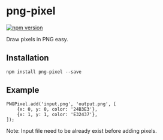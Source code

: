 png-pixel
======

[![npm version](https://badge.fury.io/js/png-pixel.svg)](https://badge.fury.io/js/png-pixel)

Draw pixels in PNG easy.

## Installation
    npm install png-pixel --save

## Example

    PNGPixel.add('input.png', 'output.png', [
        {x: 0, y: 0, color: '24B3E3'},
        {x: 1, y: 1, color: 'E32437'},
    ]);
    

Note: Input file need to be already exist before adding pixels.

    
    
    


